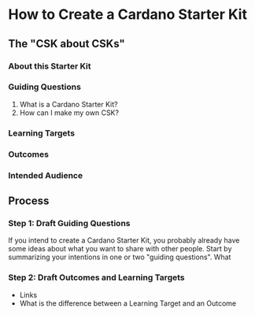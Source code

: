 # How to Create a Cardano Starter Kit
## The "CSK about CSKs"

### About this Starter Kit
### Guiding Questions
1. What is a Cardano Starter Kit?
2. How can I make my own CSK?
### Learning Targets
### Outcomes
### Intended Audience




## Process
### Step 1: Draft Guiding Questions
If you intend to create a Cardano Starter Kit, you probably already have some ideas about what you want to share with other people. Start by summarizing your intentions in one or two "guiding questions". What 
### Step 2: Draft Outcomes and Learning Targets
- Links
- What is the difference between a Learning Target and an Outcome